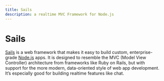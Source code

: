 ```yaml
---
title: Sails
description: a realtime MVC Framework for Node.js
---
```


# Sails

[Sails](http://sailsjs.org/) is a web framework that makes it easy to build custom, enterprise-grade [Node.js](/_glossary/NODEJS.md) apps. It is designed to resemble the MVC (Model View Controller) architecture from frameworks like Ruby on Rails, but with support for the more modern, data-oriented style of web app development. It’s especially good for building realtime features like chat.
